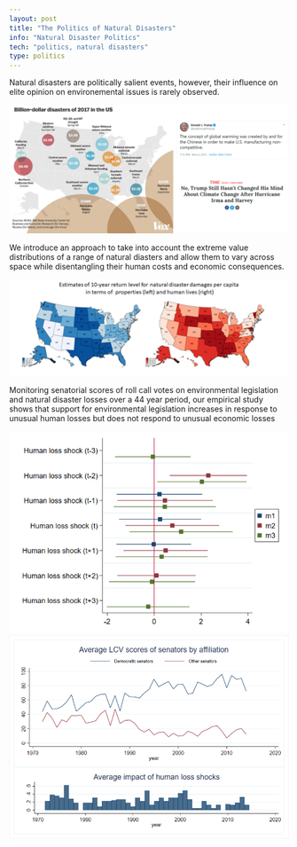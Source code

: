 ```yaml
---
layout: post
title: "The Politics of Natural Disasters"
info: "Natural Disaster Politics"
tech: "politics, natural disasters"
type: politics
---
```

Natural disasters are politically salient events, however, their influence on elite opinion on environemental issues is rarely observed.

![hydroiv_diagram](../assets/img/usdisaster.png)


We introduce an approach to take into account the extreme value distributions of a range of natural diasters and allow them to vary across space while disentangling their human costs and economic consequences.

![hydroiv_diagram](../assets/img/extremevalue.png)

Monitoring senatorial scores of roll call votes on environmental legislation and natural disaster losses over a 44 year period, our empirical study shows that  support for environmental legislation increases in response to unusual human losses but does not respond to unusual economic losses

![alt](../assets/img/sengranger.png)
![alt](../assets/img/impact.png) 
